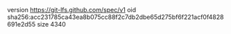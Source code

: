 version https://git-lfs.github.com/spec/v1
oid sha256:acc231785ca43ea8b075cc88f2c7db2dbe65d275bf6f221acf0f4828691e2d55
size 4340
